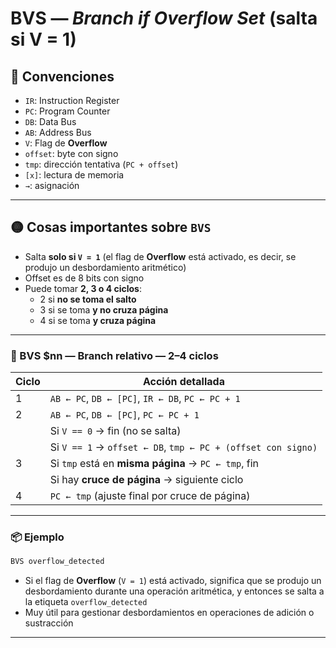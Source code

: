 # BVS — *Branch if Overflow Set* (salta si V = 1)

## 🧠 Convenciones

- `IR`: Instruction Register  
- `PC`: Program Counter  
- `DB`: Data Bus  
- `AB`: Address Bus  
- `V`: Flag de **Overflow**  
- `offset`: byte con signo  
- `tmp`: dirección tentativa (`PC + offset`)  
- `[x]`: lectura de memoria  
- `→`: asignación  

---

## 🟡 Cosas importantes sobre `BVS`

- Salta **solo si `V = 1`** (el flag de **Overflow** está activado, es decir, se produjo un desbordamiento aritmético)
- Offset es de 8 bits con signo
- Puede tomar **2, 3 o 4 ciclos**:
  - 2 si **no se toma el salto**
  - 3 si se toma **y no cruza página**
  - 4 si se toma **y cruza página**

---

### 🔹 BVS $nn — Branch relativo — **2–4 ciclos**

| Ciclo | Acción detallada |
|-------|------------------|
| 1     | `AB ← PC`, `DB ← [PC]`, `IR ← DB`, `PC ← PC + 1` |
| 2     | `AB ← PC`, `DB ← [PC]`, `PC ← PC + 1`  
|       | Si `V == 0` → fin (no se salta)  
|       | Si `V == 1` → `offset ← DB`, `tmp ← PC + (offset con signo)` |
| 3     | Si `tmp` está en **misma página** → `PC ← tmp`, fin  
|       | Si hay **cruce de página** → siguiente ciclo |
| 4     | `PC ← tmp` (ajuste final por cruce de página) |

---

### 📦 Ejemplo

```asm
BVS overflow_detected
```

- Si el flag de **Overflow** (`V = 1`) está activado, significa que se produjo un desbordamiento durante una operación aritmética, y entonces se salta a la etiqueta `overflow_detected`
- Muy útil para gestionar desbordamientos en operaciones de adición o sustracción

---
